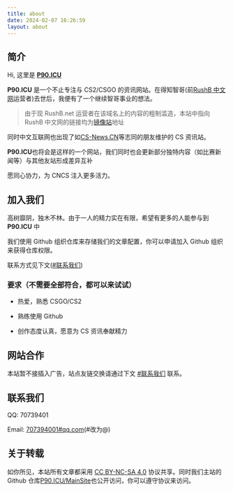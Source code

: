 ```yaml
---
title: about
date: 2024-02-07 16:26:59
layout: about
---
```


## 简介

Hi, 这里是 [**P90.ICU**](//p90.icu)

**P90.ICU** 是一个不止专注与 CS2/CSGO 的资讯网站。在得知智哥(前[RushB 中文网](//RushB.net.cn)运营者)去世后，我便有了一个继续智哥事业的想法。

> 由于现 RushB.net 运营者在该域名上的内容的粗制滥造，本站中指向 RushB 中文网的链接均为[镜像站](//RushB.net.cn)地址

同时中文互联网也出现了如[CS-News.CN](//www.cs-news.cn/)等志同的朋友维护的 CS 资讯站。

**P90.ICU**也将会是这样的一个网站，我们同时也会更新部分独特内容（如比赛新闻等）与其他友站形成差异互补

愿同心协力，为 CNCS 注入更多活力。

## 加入我们

高树靡阴，独木不林。由于一人的精力实在有限，希望有更多的人能参与到 **P90.ICU** 中

我们使用 Github 组织仓库来存储我们的文章配置，你可以申请加入 Github 组织来获得仓库权限。

联系方式见下文([#联系我们](#联系我们))

### 要求（不需要全部符合，都可以来试试）

- 热爱，熟悉 CSGO/CS2

- 熟练使用 Github

- 创作态度认真，愿意为 CS 资讯奉献精力

## 网站合作

本站暂不接插入广告，站点友链交换请通过下文 [#联系我们](#联系我们) 联系。

## 联系我们

QQ: 70739401

Email: [707394001#qq.com](mailto:707394001@qq.com)(#改为@)

## 关于转载

如你所见，本站所有文章都采用 [CC BY-NC-SA 4.0](https://creativecommons.org/licenses/by-nc-sa/4.0/) 协议共享。同时我们主站的 Github 仓库[P90.ICU/MainSite](//github.com/P90-ICU/MainSite)也公开访问，你可以遵守协议来访问。
